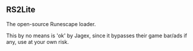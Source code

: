 RS2Lite
---------

The open-source Runescape loader.

This by no means is 'ok' by Jagex, since it bypasses their game bar/ads if any, use at your own risk.